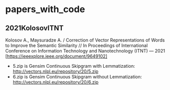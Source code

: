 # papers_with_code

## 2021KolosovITNT

Kolosov A., Maysuradze A. / Correction of Vector Representations of Words to Improve the Semantic Similarity
 // In Proceedings of International Conference on Information Technology and Nanotechnology (ITNT) — 2021
 [https://ieeexplore.ieee.org/document/9649102]

- 5.zip is Gensim Continuous Skipgram	with Lemmatization: http://vectors.nlpl.eu/repository/20/5.zip
- 6.zip is Gensim Continuous Skipgram	without Lemmatization: http://vectors.nlpl.eu/repository/20/6.zip
